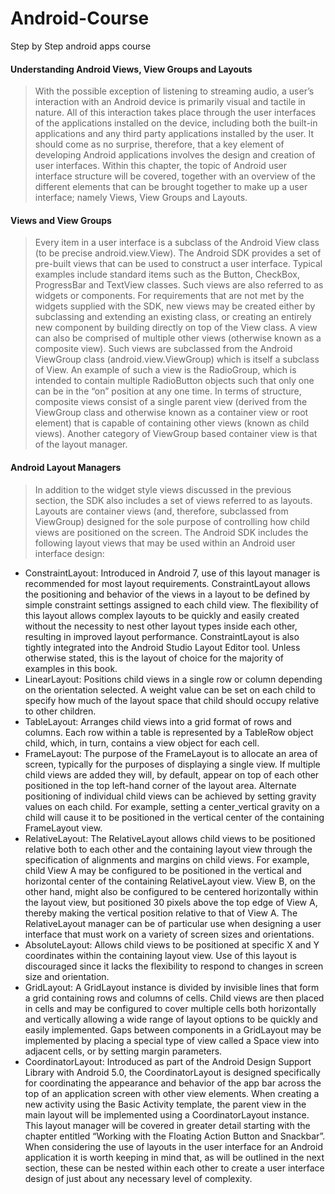 # Android-Course
Step by Step android apps course

####  Understanding Android Views, View Groups and Layouts

> With the possible exception of listening to streaming audio, a user’s interaction with an Android device is primarily visual and tactile in nature. All of this interaction takes place through the user interfaces of the applications installed on the device, including both the built-in applications and any third party applications installed by the user. It should come as no surprise, therefore, that a key element of developing Android applications involves the design and creation of user interfaces. Within this chapter, the topic of Android user interface structure will be covered, together with an overview of the different elements that can be brought together to make up a user interface; namely Views, View Groups and Layouts. 

#### Views and View Groups

> Every item in a user interface is a subclass of the Android View class (to be precise android.view.View). The Android SDK provides a set of pre-built views that can be used to construct a user interface. Typical examples include standard items such as the Button, CheckBox, ProgressBar and TextView classes. Such views are also referred to as widgets or components. For
  requirements that are not met by the widgets supplied with the SDK, new views may be created either by subclassing and extending an existing class, or creating an entirely new component by building directly on top of the View class. A view can also be comprised of multiple other views (otherwise known as a composite view). Such views are subclassed from the Android ViewGroup class (android.view.ViewGroup) which is itself a subclass of View. An example of such a view is the RadioGroup, which is intended to contain multiple RadioButton objects such that only one can be in the “on” position at any one time. In terms of structure, composite views consist of a single parent view (derived from the ViewGroup class and otherwise known as a container view or root element) that is capable of containing other views (known as child views). Another category of ViewGroup based container view is that of the layout manager. 
  
#### Android Layout Managers 

> In addition to the widget style views discussed in the previous section, the SDK also includes a set of views referred to as layouts. Layouts are container views (and, therefore, subclassed from ViewGroup) designed for the sole purpose of controlling how child views are positioned on the screen. The Android SDK includes the following layout views that may be used within an Android user interface design: 

- ConstraintLayout: Introduced in Android 7, use of this layout manager is recommended for most layout requirements. ConstraintLayout allows the positioning and behavior of the views in a layout to be defined by simple constraint settings assigned to each child view. The flexibility of this layout allows complex layouts to be quickly and easily created without the necessity to nest other layout types inside each other, resulting in improved layout performance. ConstraintLayout is also tightly integrated into the Android Studio Layout Editor tool. Unless otherwise stated, this is the layout of choice for the majority of examples in this book. 
- LinearLayout: Positions child views in a single row or column depending on the orientation selected. A weight value can be set on each child to specify how much of the layout space that child should occupy relative to other children. 
- TableLayout: Arranges child views into a grid format of rows and columns. Each row within a table is represented by a TableRow object child, which, in turn, contains a view object for each cell. 
- FrameLayout: The purpose of the FrameLayout is to allocate an area of screen, typically for the purposes of displaying a single view. If multiple child views are added they will, by default, appear on top of each other positioned in the top left-hand corner of the layout area. Alternate positioning of individual child views can be achieved by setting gravity values on each child. For example, setting a center_vertical gravity on a child will cause it to be positioned in the vertical center of the containing FrameLayout view. 
- RelativeLayout: The RelativeLayout allows child views to be positioned relative both to each other and the containing layout view through the specification of alignments and margins on child views. For example, child View A may be configured to be positioned in the vertical and horizontal center of the containing RelativeLayout view. View B, on the other hand, might also be configured to be centered horizontally within the layout view, but positioned 30 pixels above the top edge of View A, thereby making the vertical position relative to that of View A. The RelativeLayout manager can be of particular use when designing a user interface that must work on a variety of screen sizes and orientations.
- AbsoluteLayout: Allows child views to be positioned at specific X and Y coordinates within the containing layout view. Use of this layout is discouraged since it lacks the flexibility to respond to changes in screen size and orientation. 
- GridLayout: A GridLayout instance is divided by invisible lines that form a grid containing rows and columns of cells. Child views are then placed in cells and may be configured to cover multiple cells both horizontally and vertically allowing a wide range of layout options to be quickly and easily implemented. Gaps between components in a GridLayout may be implemented by placing a special type of view called a Space view into adjacent cells, or by setting margin parameters. 
- CoordinatorLayout: Introduced as part of the Android Design Support Library with Android 5.0, the CoordinatorLayout is designed specifically for coordinating the appearance and behavior of the app bar across the top of an application screen with other view elements. When creating a new activity using the Basic Activity template, the parent view in the main layout will be implemented using a CoordinatorLayout instance. This layout manager will be covered in greater detail starting with the chapter entitled “Working with the Floating Action Button and Snackbar”. When considering the use of layouts in the user interface for an Android application it is worth keeping in mind that, as will be outlined in the next section, these can be nested within each other to create a user interface design of just about any necessary level of complexity.